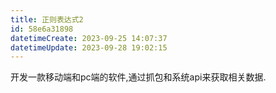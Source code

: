 ```yaml
---
title: 正则表达式2
id: 58e6a31898
datetimeCreate: 2023-09-25 14:07:37
datetimeUpdate: 2023-09-28 19:02:15
---
```


开发一款移动端和pc端的软件,通过抓包和系统api来获取相关数据.
